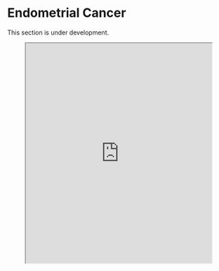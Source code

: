 # Endometrial Cancer

This section is under development. 
 

<figure>
    <iframe src="https://github.com/WCRF/SysRev-Metan/blob/main/trial_fig.html" style="width: 100%; height: 500px;"></iframe>
</figure>





